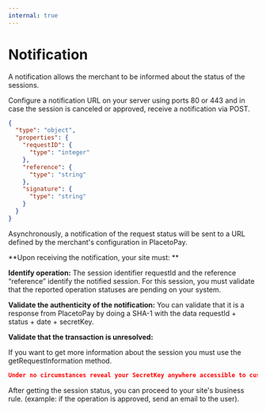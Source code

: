 ```yaml
---
internal: true
---
```


# Notification

A notification allows the merchant to be informed about the status of the sessions.

Configure a notification URL on your server using ports 80 or 443 and in case the session is canceled or approved, receive a notification via POST.


```json json_schema
{
  "type": "object",
  "properties": {
    "requestID": {
      "type": "integer"
    },
    "reference": {
      "type": "string"
    },
    "signature": {
      "type": "string"
    }
  }
}
```

Asynchronously, a notification of the request status will be sent to a URL defined by the merchant's configuration in PlacetoPay.

**Upon receiving the notification, your site must: **

**Identify operation:** The session identifier requestId and the reference “reference” identify the notified session. For this session, you must validate that the reported operation statuses are pending on your system.

**Validate the authenticity of the notification:** You can validate that it is a response from PlacetoPay by doing a SHA-1 with the data requestId + status + date + secretKey.

**Validate that the transaction is unresolved:**

If you want to get more information about the session you must use the getRequestInformation method.

```json
Under no circumstances reveal your SecretKey anywhere accessible to customers or users of your application.
```

After getting the session status, you can proceed to your site's business rule. (example: if the operation is approved, send an email to the user). 
